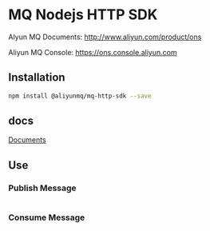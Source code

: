 # MQ Nodejs HTTP SDK

Alyun MQ Documents: http://www.aliyun.com/product/ons

Aliyun MQ Console: https://ons.console.aliyun.com

## Installation

```bash
npm install @aliyunmq/mq-http-sdk --save
```

## docs

[Documents](./docs/index.html)

## Use 

### Publish Message
```node
```

### Consume Message
```node
```
